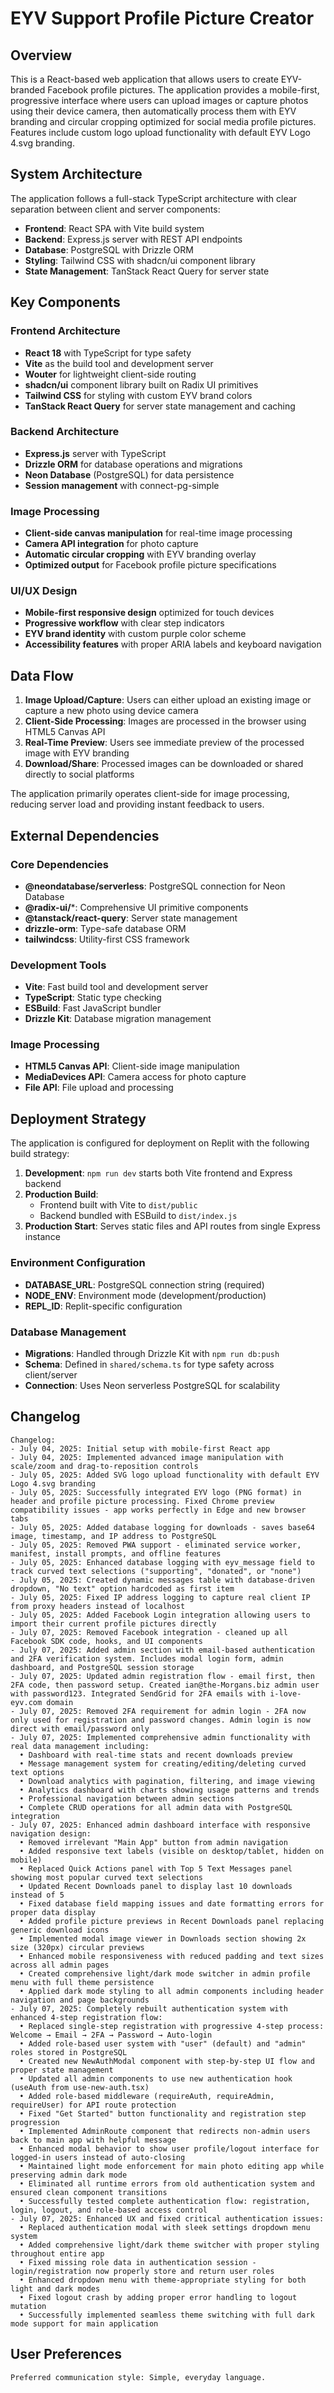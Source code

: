 # EYV Support Profile Picture Creator

## Overview

This is a React-based web application that allows users to create EYV-branded Facebook profile pictures. The application provides a mobile-first, progressive interface where users can upload images or capture photos using their device camera, then automatically process them with EYV branding and circular cropping optimized for social media profile pictures. Features include custom logo upload functionality with default EYV Logo 4.svg branding.

## System Architecture

The application follows a full-stack TypeScript architecture with clear separation between client and server components:

- **Frontend**: React SPA with Vite build system
- **Backend**: Express.js server with REST API endpoints
- **Database**: PostgreSQL with Drizzle ORM
- **Styling**: Tailwind CSS with shadcn/ui component library
- **State Management**: TanStack React Query for server state

## Key Components

### Frontend Architecture
- **React 18** with TypeScript for type safety
- **Vite** as the build tool and development server
- **Wouter** for lightweight client-side routing
- **shadcn/ui** component library built on Radix UI primitives
- **Tailwind CSS** for styling with custom EYV brand colors
- **TanStack React Query** for server state management and caching

### Backend Architecture
- **Express.js** server with TypeScript
- **Drizzle ORM** for database operations and migrations
- **Neon Database** (PostgreSQL) for data persistence
- **Session management** with connect-pg-simple

### Image Processing
- **Client-side canvas manipulation** for real-time image processing
- **Camera API integration** for photo capture
- **Automatic circular cropping** with EYV branding overlay
- **Optimized output** for Facebook profile picture specifications



### UI/UX Design
- **Mobile-first responsive design** optimized for touch devices
- **Progressive workflow** with clear step indicators
- **EYV brand identity** with custom purple color scheme
- **Accessibility features** with proper ARIA labels and keyboard navigation

## Data Flow

1. **Image Upload/Capture**: Users can either upload an existing image or capture a new photo using device camera
2. **Client-Side Processing**: Images are processed in the browser using HTML5 Canvas API
3. **Real-Time Preview**: Users see immediate preview of the processed image with EYV branding
4. **Download/Share**: Processed images can be downloaded or shared directly to social platforms

The application primarily operates client-side for image processing, reducing server load and providing instant feedback to users.

## External Dependencies

### Core Dependencies
- **@neondatabase/serverless**: PostgreSQL connection for Neon Database
- **@radix-ui/***: Comprehensive UI primitive components
- **@tanstack/react-query**: Server state management
- **drizzle-orm**: Type-safe database ORM
- **tailwindcss**: Utility-first CSS framework

### Development Tools
- **Vite**: Fast build tool and development server
- **TypeScript**: Static type checking
- **ESBuild**: Fast JavaScript bundler
- **Drizzle Kit**: Database migration management

### Image Processing
- **HTML5 Canvas API**: Client-side image manipulation
- **MediaDevices API**: Camera access for photo capture
- **File API**: File upload and processing

## Deployment Strategy

The application is configured for deployment on Replit with the following build strategy:

1. **Development**: `npm run dev` starts both Vite frontend and Express backend
2. **Production Build**: 
   - Frontend built with Vite to `dist/public`
   - Backend bundled with ESBuild to `dist/index.js`
3. **Production Start**: Serves static files and API routes from single Express instance

### Environment Configuration
- **DATABASE_URL**: PostgreSQL connection string (required)
- **NODE_ENV**: Environment mode (development/production)
- **REPL_ID**: Replit-specific configuration

### Database Management
- **Migrations**: Handled through Drizzle Kit with `npm run db:push`
- **Schema**: Defined in `shared/schema.ts` for type safety across client/server
- **Connection**: Uses Neon serverless PostgreSQL for scalability

## Changelog

```
Changelog:
- July 04, 2025: Initial setup with mobile-first React app
- July 04, 2025: Implemented advanced image manipulation with scale/zoom and drag-to-reposition controls
- July 05, 2025: Added SVG logo upload functionality with default EYV Logo 4.svg branding
- July 05, 2025: Successfully integrated EYV logo (PNG format) in header and profile picture processing. Fixed Chrome preview compatibility issues - app works perfectly in Edge and new browser tabs
- July 05, 2025: Added database logging for downloads - saves base64 image, timestamp, and IP address to PostgreSQL
- July 05, 2025: Removed PWA support - eliminated service worker, manifest, install prompts, and offline features
- July 05, 2025: Enhanced database logging with eyv_message field to track curved text selections ("supporting", "donated", or "none")
- July 05, 2025: Created dynamic messages table with database-driven dropdown, "No text" option hardcoded as first item
- July 05, 2025: Fixed IP address logging to capture real client IP from proxy headers instead of localhost
- July 05, 2025: Added Facebook Login integration allowing users to import their current profile pictures directly
- July 07, 2025: Removed Facebook integration - cleaned up all Facebook SDK code, hooks, and UI components
- July 07, 2025: Added admin section with email-based authentication and 2FA verification system. Includes modal login form, admin dashboard, and PostgreSQL session storage
- July 07, 2025: Updated admin registration flow - email first, then 2FA code, then password setup. Created ian@the-Morgans.biz admin user with password123. Integrated SendGrid for 2FA emails with i-love-eyv.com domain
- July 07, 2025: Removed 2FA requirement for admin login - 2FA now only used for registration and password changes. Admin login is now direct with email/password only
- July 07, 2025: Implemented comprehensive admin functionality with real data management including:
  • Dashboard with real-time stats and recent downloads preview
  • Message management system for creating/editing/deleting curved text options  
  • Download analytics with pagination, filtering, and image viewing
  • Analytics dashboard with charts showing usage patterns and trends
  • Professional navigation between admin sections
  • Complete CRUD operations for all admin data with PostgreSQL integration
- July 07, 2025: Enhanced admin dashboard interface with responsive navigation design:
  • Removed irrelevant "Main App" button from admin navigation
  • Added responsive text labels (visible on desktop/tablet, hidden on mobile)
  • Replaced Quick Actions panel with Top 5 Text Messages panel showing most popular curved text selections
  • Updated Recent Downloads panel to display last 10 downloads instead of 5
  • Fixed database field mapping issues and date formatting errors for proper data display
  • Added profile picture previews in Recent Downloads panel replacing generic download icons
  • Implemented modal image viewer in Downloads section showing 2x size (320px) circular previews
  • Enhanced mobile responsiveness with reduced padding and text sizes across all admin pages
  • Created comprehensive light/dark mode switcher in admin profile menu with full theme persistence
  • Applied dark mode styling to all admin components including header navigation and page backgrounds
- July 07, 2025: Completely rebuilt authentication system with enhanced 4-step registration flow:
  • Replaced single-step registration with progressive 4-step process: Welcome → Email → 2FA → Password → Auto-login
  • Added role-based user system with "user" (default) and "admin" roles stored in PostgreSQL
  • Created new NewAuthModal component with step-by-step UI flow and proper state management
  • Updated all admin components to use new authentication hook (useAuth from use-new-auth.tsx)
  • Added role-based middleware (requireAuth, requireAdmin, requireUser) for API route protection
  • Fixed "Get Started" button functionality and registration step progression
  • Implemented AdminRoute component that redirects non-admin users back to main app with helpful message
  • Enhanced modal behavior to show user profile/logout interface for logged-in users instead of auto-closing
  • Maintained light mode enforcement for main photo editing app while preserving admin dark mode
  • Eliminated all runtime errors from old authentication system and ensured clean component transitions
  • Successfully tested complete authentication flow: registration, login, logout, and role-based access control
- July 07, 2025: Enhanced UX and fixed critical authentication issues:
  • Replaced authentication modal with sleek settings dropdown menu system
  • Added comprehensive light/dark theme switcher with proper styling throughout entire app
  • Fixed missing role data in authentication session - login/registration now properly store and return user roles
  • Enhanced dropdown menu with theme-appropriate styling for both light and dark modes
  • Fixed logout crash by adding proper error handling to logout mutation
  • Successfully implemented seamless theme switching with full dark mode support for main application
```

## User Preferences

```
Preferred communication style: Simple, everyday language.
```